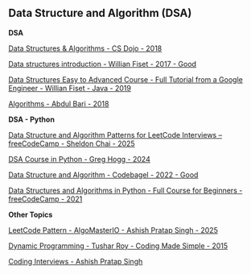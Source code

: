 ## **Data Structure and Algorithm (DSA)**
  
**DSA**

[Data Structures & Algorithms - CS Dojo - 2018](https://www.youtube.com/watch?v=bum_19loj9A&list=PLBZBJbE_rGRV8D7XZ08LK6z-4zPoWzu5H&index=1)

[Data structures introduction - Willian Fiset - 2017 - Good](https://www.youtube.com/watch?v=Qmt0QwzEmh0&list=PLDV1Zeh2NRsB6SWUrDFW2RmDotAfPbeHu&index=1)

[Data Structures Easy to Advanced Course - Full Tutorial from a Google Engineer - Willian Fiset - Java - 2019](https://www.youtube.com/watch?v=RBSGKlAvoiM&list=PLWKjhJtqVAbn5emQ3RRG8gEBqkhf_5vxD)

[Algorithms - Abdul Bari - 2018](https://www.youtube.com/watch?v=0IAPZzGSbME&list=PLDN4rrl48XKpZkf03iYFl-O29szjTrs_O)


**DSA - Python**

[Data Structure and Algorithm Patterns for LeetCode Interviews – freeCodeCamp - Sheldon Chai - 2025](https://www.youtube.com/watch?v=Z_c4byLrNBU&t=1970s)

[DSA Course in Python - Greg Hogg - 2024](https://www.youtube.com/watch?v=aWKEBEg55ps&list=PLKYEe2WisBTGq9T0wPulXz1otUsVeOGey)

[Data Structure and Algorithm - Codebagel - 2022 - Good](https://www.youtube.com/watch?v=cQWr9DFE1ww&list=PLUITAQK78D8PByrC3XDuF-elzSK7QWXO5)

[Data Structures and Algorithms in Python - Full Course for Beginners - freeCodeCamp - 2021](https://www.youtube.com/watch?v=pkYVOmU3MgA)

**Other Topics**

[LeetCode Pattern - AlgoMasterIO - Ashish Pratap Singh - 2025](https://www.youtube.com/watch?v=QzZ7nmouLTI&list=PLK63NuByH5o-tqaMUHRA4r8ObRW7PWz45)

[Dynamic Programming - Tushar Roy - Coding Made Simple - 2015](https://www.youtube.com/watch?v=8LusJS5-AGo&list=PLrmLmBdmIlpsHaNTPP_jHHDx_os9ItYXr)

[Coding Interviews - Ashish Pratap Singh](https://www.youtube.com/watch?v=F-ao3Q6I2Fc&list=PLCZ2MME8uzMiiLoFE0E4zcXvQnZVIkCP1&index=5)
